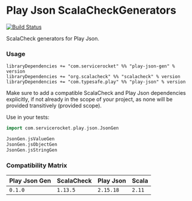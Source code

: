 Play Json ScalaCheckGenerators
==============================
[![Build Status](https://travis-ci.org/ServiceRocket/play-json-gen.svg?branch=master)](https://travis-ci.org/ServiceRocket/play-json-gen)

ScalaCheck generators for Play Json.
### Usage
```
libraryDependencies += "com.servicerocket" %% "play-json-gen" % version
libraryDependencies += "org.scalacheck" %% "scalacheck" % version
libraryDependencies += "com.typesafe.play" %% "play-json" % version
```
Make sure to add a compatible ScalaCheck and Play Json dependencies
explicitly, if not already in the scope of your project, as none will be
provided transitively (provided scope).

Use in your tests:
```scala
import com.servicerocket.play.json.JsonGen

JsonGen.jsValueGen
JsonGen.jsObjectGen
JsonGen.jsStringGen
```
### Compatibility Matrix
|  Play Json Gen | ScalaCheck     | Play Json | Scala  |
| -------------- | -------------- | --------- | ------ |
| `0.1.0`        | `1.13.5`       | `2.15.18` | `2.11` |